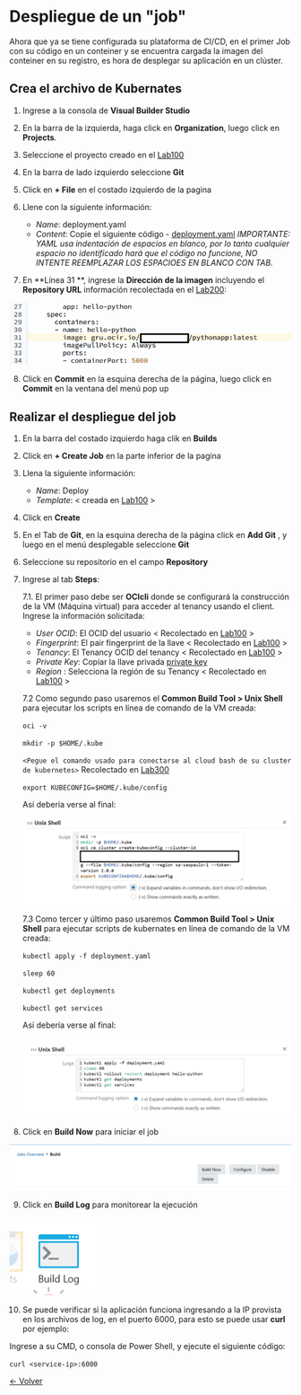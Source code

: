 # Despliegue de un "job"
Ahora que ya se tiene configurada su plataforma de CI/CD, en el primer Job con su código en un conteiner y se encuentra cargada la imagen del conteiner en su registro, es hora de desplegar su aplicación en un clúster.

## Crea el archivo de Kubernates

1. Ingrese a la consola de **Visual Builder Studio** 

2. En la barra de la izquierda, haga click en **Organization**, luego click en **Projects**.

3. Seleccione el proyecto creado en el [Lab100](../Lab100/Lab100.md)

4. En la barra de lado izquierdo seleccione **Git**

5. Click en **+ File** en el costado izquierdo de la pagina

6. Llene con la siguiente información:
    - *Name*: deployment.yaml
    - *Content*: Copie el siguiente código - [deployment.yaml](./src/deployment.yaml)
    _IMPORTANTE: YAML usa indentación de espacios en blanco, por lo tanto cualquier espacio no identificado hará que el código no funcione, NO INTENTE REEMPLAZAR LOS ESPACIOES EN BLANCO CON TAB._

7. En **Línea 31 **, ingrese la **Dirección de la imagen** incluyendo el **Repository URL** información recolectada en el [Lab200](../Lab200/Lab200.md):

![](./img/Deploy00.PNG)

8. Click en **Commit** en la esquina derecha de la página, luego click en **Commit** en la ventana del menú pop up 

## Realizar el despliegue del job

1. En la barra del costado izquierdo haga clik en **Builds**

2. Click en **+ Create Job** en la parte inferior de la pagina 

3. Llena la siguiente información:
    - *Name*: Deploy
    - *Template*: < creada en [Lab100](../Lab100/Lab100.md) >

4. Click en **Create**

5. En el Tab de **Git**, en la esquina derecha de la página click en **Add Git** , y luego en el menú desplegable seleccione **Git** 

6. Seleccione su repositorio en el campo **Repository** 

7. Ingrese al tab **Steps**:
    
    7.1. El primer paso debe ser **OCIcli** donde se configurará la construcción de la VM (Máquina virtual) para acceder al tenancy usando el client. Ingrese la información solicitada:
    - *User OCID*: El OCID del usuario < Recolectado en [Lab100](../Lab100/Lab100.md) >
    - *Fingerprint*: El pair fingerprint de la llave < Recolectado en   [Lab100](../Lab100/Lab100.md) >
    - *Tenancy*: El Tenancy OCID del tenancy < Recolectado en [Lab100](../Lab100/Lab100.md) >
    - *Private Key*: Copiar la llave privada [private key](../Lab100/src/oci_api_key.pem)
    - *Region* : Selecciona la región de su Tenancy < Recolectado en  [Lab100](../Lab100/Lab100.md) >

    7.2 Como segundo paso usaremos el  **Common Build Tool > Unix Shell** para ejecutar los scripts en línea de comando de la VM creada:

    ```oci -v```

    ```mkdir -p $HOME/.kube```

    ```<Pegue el comando usado para conectarse al cloud bash de su cluster de kubernetes>``` Recolectado en [Lab300](../Lab300/Lab300.md)

    ```export KUBECONFIG=$HOME/.kube/config```
    
    Así debería verse al final:

    ![](./img/Deploy01.PNG)

    7.3 Como tercer y último paso usaremos **Common Build Tool > Unix Shell** para ejecutar scripts de kubernates en línea de comando de la VM creada:

    ```kubectl apply -f deployment.yaml```

    ```sleep 60```

    ```kubectl get deployments```

    ```kubectl get services```

    Así debería verse al final:

    ![](./img/Deploy02.PNG)

8. Click en **Build Now** para iniciar el job

![](./img/Build08.png)

9. Click en **Build Log** para monitorear la ejecución 

![](./img/Build09.png)

10. Se puede verificar si la aplicación funciona ingresando a la IP provista en los archivos de log, en el puerto 6000, para esto se puede usar **curl** por ejemplo:

Ingrese a su CMD, o consola de Power Shell, y ejecute el siguiente código:


```curl <service-ip>:6000 ```

[<- Volver](../README.md)
